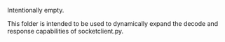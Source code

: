 Intentionally empty.

This folder is intended to be used to dynamically expand the decode and response capabilities of socketclient.py.